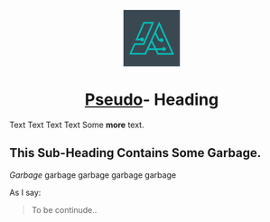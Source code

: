 <p align="center">
 <img height=100 src="1.svg" href="#" alt="logo">
</p>

 <div align='center'>
  <h1><a href='#'>Pseudo</a>- Heading</h1>
 </div>

 Text Text Text Text 
 Some __more__ text.

 ## This Sub-Heading Contains Some Garbage.
 _Garbage_ garbage garbage garbage garbage

 As I say:
 > To be continude..
